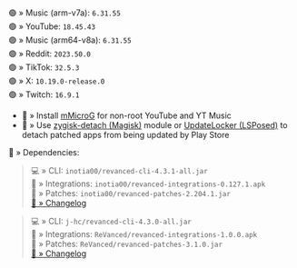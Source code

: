 🟢 » Music (arm-v7a): `6.31.55`  
🟢 » YouTube: `18.45.43`  
🟢 » Music (arm64-v8a): `6.31.55`  
🟢 » Reddit: `2023.50.0`  
🟢 » TikTok: `32.5.3`  
🟢 » X: `10.19.0-release.0`  
🟢 » Twitch: `16.9.1`  

- 🔰 » Install [mMicroG](https://github.com/kazimmt/mMicroG/releases) for non-root YouTube and YT Music  
- 🔰 » Use [zygisk-detach (Magisk)](https://github.com/j-hc/zygisk-detach) module or [UpdateLocker (LSPosed)](https://github.com/Xposed-Modules-Repo/ru.mike.updatelocker/releases) to detach patched apps from being updated by Play Store  

📜 » Dependencies:  
> 💻 » CLI: `inotia00/revanced-cli-4.3.1-all.jar`  
> 🔩 » Integrations: `inotia00/revanced-integrations-0.127.1.apk`  
> 🧩 » Patches: `inotia00/revanced-patches-2.204.1.jar`  
> [🔗 » Changelog](https://github.com/inotia00/revanced-patches/releases/tag/v2.204.1)

> 💻 » CLI: `j-hc/revanced-cli-4.3.0-all.jar`  
> 🔩 » Integrations: `ReVanced/revanced-integrations-1.0.0.apk`  
> 🧩 » Patches: `ReVanced/revanced-patches-3.1.0.jar`  
> [🔗 » Changelog](https://github.com/ReVanced/revanced-patches/releases/tag/v3.1.0)  
